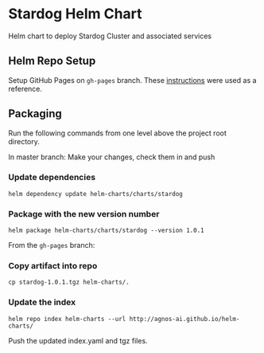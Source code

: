 Stardog Helm Chart
==================

Helm chart to deploy Stardog Cluster and associated services

## Helm Repo Setup
Setup GitHub Pages on `gh-pages` branch.
These [instructions](https://medium.com/containerum/how-to-make-and-share-your-own-helm-package-50ae40f6c221) were used as a reference.

## Packaging
Run the following commands from one level above the project root directory.

In master branch:
Make your changes, check them in and push
 
### Update dependencies
```
helm dependency update helm-charts/charts/stardog
```

### Package with the new version number
```
helm package helm-charts/charts/stardog --version 1.0.1
```

From the `gh-pages` branch:
### Copy artifact into repo
```
cp stardog-1.0.1.tgz helm-charts/.
```

### Update the index
```
helm repo index helm-charts --url http://agnos-ai.github.io/helm-charts/
```

Push the updated index.yaml and tgz files.